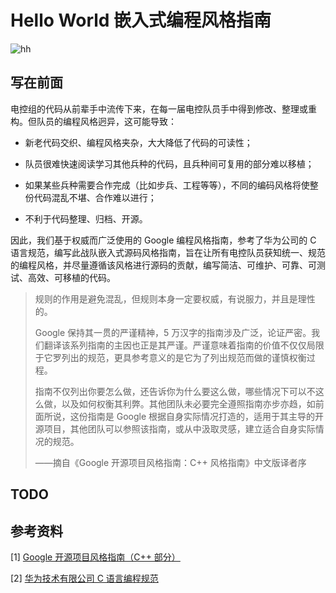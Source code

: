 # Hello World 嵌入式编程风格指南

![hh](https://img.shields.io/badge/version-0.9.1-green)

## 写在前面

电控组的代码从前辈手中流传下来，在每一届电控队员手中得到修改、整理或重构。但队员的编程风格迥异，这可能导致：

* 新老代码交织、编程风格夹杂，大大降低了代码的可读性；

* 队员很难快速阅读学习其他兵种的代码，且兵种间可复用的部分难以移植；

* 如果某些兵种需要合作完成（比如步兵、工程等等），不同的编码风格将使整份代码混乱不堪、合作难以进行；

* 不利于代码整理、归档、开源。

因此，我们基于权威而广泛使用的 Google 编程风格指南，参考了华为公司的 C 语言规范，编写此战队嵌入式源码风格指南，旨在让所有电控队员获知统一、规范的编程风格，并尽量遵循该风格进行源码的贡献，编写简洁、可维护、可靠、可测试、高效、可移植的代码。

> 规则的作用是避免混乱，但规则本身一定要权威，有说服力，并且是理性的。
> 
> Google 保持其一贯的严谨精神，5 万汉字的指南涉及广泛，论证严密。我们翻译该系列指南的主因也正是其严谨。严谨意味着指南的价值不仅仅局限于它罗列出的规范，更具参考意义的是它为了列出规范而做的谨慎权衡过程。
> 
> 指南不仅列出你要怎么做，还告诉你为什么要这么做，哪些情况下可以不这么做，以及如何权衡其利弊。其他团队未必要完全遵照指南亦步亦趋，如前面所说，这份指南是 Google 根据自身实际情况打造的，适用于其主导的开源项目，其他团队可以参照该指南，或从中汲取灵感，建立适合自身实际情况的规范。
> 
> ——摘自《Google 开源项目风格指南：C++ 风格指南》中文版译者序


## TODO

## 参考资料
[1]  [Google 开源项目风格指南（C++ 部分）](https://zh-google-styleguide.readthedocs.io/en/latest/google-cpp-styleguide/)

[2]  [华为技术有限公司 C 语言编程规范](编程风格指南.assets/华为技术有限公司c语言编程规范.pdf)
